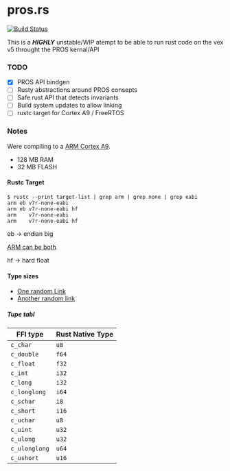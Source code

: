 # pros.rs
[![Build Status](https://travis-ci.com/aDotInTheVoid/pros.rs.svg?branch=master)](https://travis-ci.com/aDotInTheVoid/pros.rs)


This is a **_HIGHLY_** unstable/WIP atempt to be able to run rust code on the vex v5 throught the PROS kernal/API

### TODO
- [X] PROS API bindgen
- [ ] Rusty abstractions around PROS consepts 
- [ ] Safe rust API that detects invariants
- [ ] Build system updates to allow linking
- [ ] rustc target for Cortex A9 / FreeRTOS 

### Notes

Were compiling to a [ARM Cortex A9](https://silver.arm.com/download/Software/BX100-DA-98001-r0p0-01rel3/DEN0013D_cortex_a_series_PG.pdf).

- 128 MB RAM
- 32 MB FLASH

#### Rustc Target
```
$ rustc --print target-list | grep arm | grep none | grep eabi
arm eb v7r-none-eabi 
arm eb v7r-none-eabi hf
arm    v7r-none-eabi 
arm    v7r-none-eabi hf
```

eb -> endian big

[ARM can be both](http://infocenter.arm.com/help/index.jsp?topic=/com.arm.doc.den0024a/ch08s02.html)

hf -> hard float

#### Type sizes
- [One random Link](http://infocenter.arm.com/help/index.jsp?topic=/com.arm.doc.dui0067d/BABFCGFC.html)
- [Another random link](http://infocenter.arm.com/help/index.jsp?topic=/com.arm.doc.den0024a/ch08s02.html)


##### Tupe tabl

FFI type      | Rust Native Type
--------------|-----------------
`c_char`      | `u8`
`c_double`	  | `f64`
`c_float`     | `f32`
`c_int`       | `i32`
`c_long`      | `i32`
`c_longlong	` | `i64`
`c_schar`     | `i8`
`c_short`     | `i16`
`c_uchar`     | `u8`
`c_uint`      | `u32`
`c_ulong`     | `u32`
`c_ulonglong` | `u64`
`c_ushort`    | `u16`

